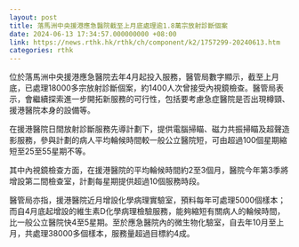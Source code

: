 ```yaml
---
layout: post
title: 落馬洲中央援港應急醫院截至上月底處理逾1.8萬宗放射診斷個案
date: 2024-06-13 17:34:57.000000000 +08:00
link: https://news.rthk.hk/rthk/ch/component/k2/1757299-20240613.htm
categories: rthk
---
```


位於落馬洲中央援港應急醫院去年4月起投入服務，醫管局數字顯示，截至上月底，已處理18000多宗放射診斷個案，約1400人次曾接受內視鏡檢查。醫管局表示，會繼續探索進一步開拓新服務的可行性，包括要考慮急症醫院是否出現樽頸、援港醫院本身的設備等。

在援港醫院日間放射診斷服務先導計劃下，提供電腦掃瞄、磁力共振掃瞄及超聲造影服務，參與計劃的病人平均輪候時間較一般公立醫院短，可由超過100個星期縮短至25至55星期不等。

其中內視鏡檢查方面，在援港醫院的平均輪候時間約2至3個月，醫院今年第3季將增設第二間檢查室，計劃每星期提供超過10個服務時段。

醫管局亦指，援港醫院近月增設化學病理實驗室，預料每年可處理5000個樣本；而自4月底起增設的維生素D化學病理檢驗服務，能夠縮短有關病人的輪候時間，比一般公立醫院快4至5星期。至於應急醫院內的微生物化驗室，自去年10月至上月，共處理38000多個樣本，服務量超過目標約4成。
